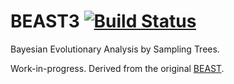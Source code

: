 # BEAST3 [![Build Status](https://travis-ci.org/armanbilge/BEAST3.svg?branch=master)](https://travis-ci.org/armanbilge/BEAST3)

Bayesian Evolutionary Analysis by Sampling Trees.

Work-in-progress. Derived from the original [BEAST](http://beast-mcmc.googlecode.com).